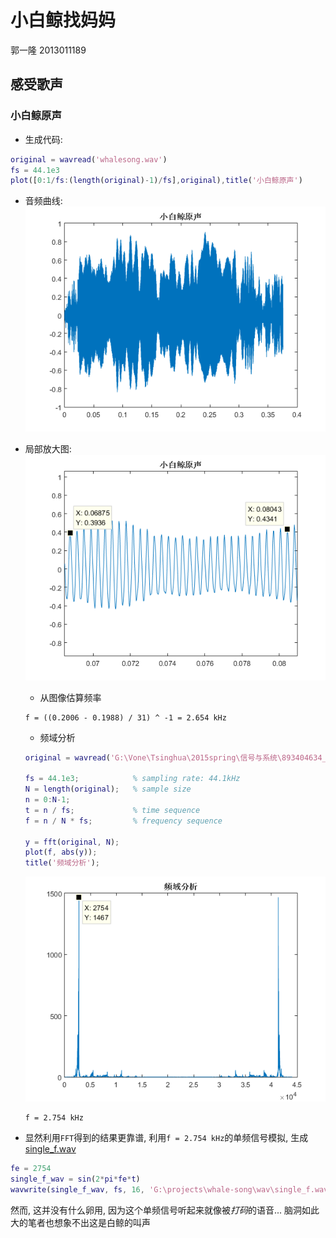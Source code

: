 # 小白鲸找妈妈

郭一隆 2013011189

## 感受歌声

### 小白鲸原声

+ 生成代码:

```matlab
original = wavread('whalesong.wav')
fs = 44.1e3
plot([0:1/fs:(length(original)-1)/fs],original),title('小白鲸原声')
```

+ 音频曲线:
![小白鲸原声](pic/OriginalWave.png)

+ 局部放大图:
![原声局部放大](pic/OriginalWaveZoomIn.png)
  - 从图像估算频率
  
  ```
  f = ((0.2006 - 0.1988) / 31) ^ -1 = 2.654 kHz
  ```
  
  - 频域分析

  ```matlab
  original = wavread('G:\Vone\Tsinghua\2015spring\信号与系统\893404634_1_Project2015\Project2015\whalesong.wav');

  fs = 44.1e3;            % sampling rate: 44.1kHz
  N = length(original);   % sample size
  n = 0:N-1;
  t = n / fs;             % time sequence
  f = n / N * fs;         % frequency sequence

  y = fft(original, N);
  plot(f, abs(y));
  title('频域分析');
  ```

  ![频域分析原声](pic/FFTOriginal.png)
  
  ```
  f = 2.754 kHz
  ```

+ 显然利用`FFT`得到的结果更靠谱, 利用`f = 2.754 kHz`的单频信号模拟, 生成[single_f.wav](wav/single_f.wav)

```matlab
fe = 2754
single_f_wav = sin(2*pi*fe*t)
wavwrite(single_f_wav, fs, 16, 'G:\projects\whale-song\wav\single_f.wav')
```
然而, 这并没有什么卵用, 因为这个单频信号听起来就像被*打码*的语音... 脑洞如此大的笔者也想象不出这是白鲸的叫声

